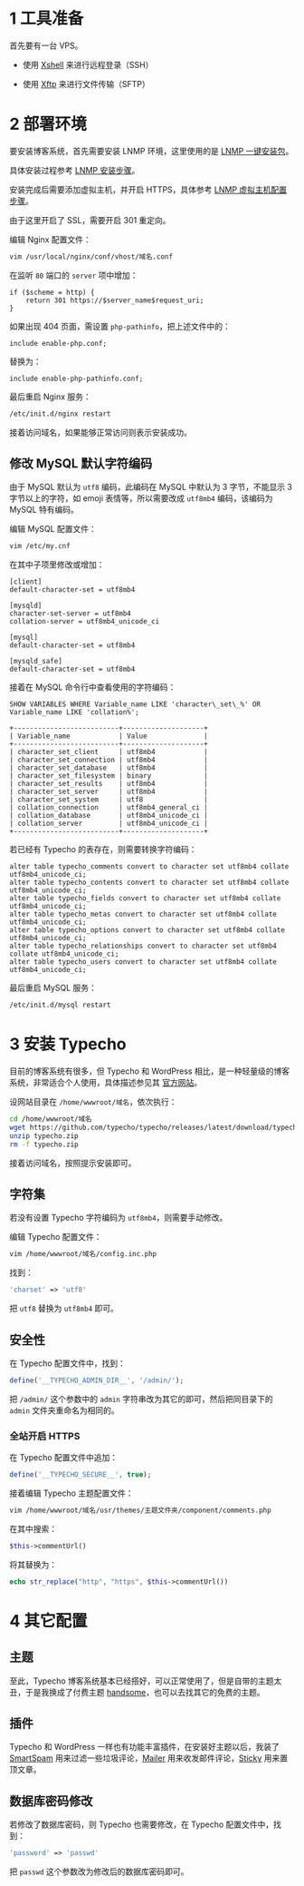 # 1 工具准备

首先要有一台 VPS。

- 使用 [Xshell](https://www.netsarang.com/download/) 来进行远程登录（SSH）

- 使用 [Xftp](https://www.netsarang.com/download/) 来进行文件传输（SFTP）

# 2 部署环境

要安装博客系统，首先需要安装 LNMP 环境，这里使用的是 [LNMP 一键安装包](https://lnmp.org/)。

具体安装过程参考 [LNMP 安装步骤](https://lnmp.org/install.html)。

安装完成后需要添加虚拟主机，并开启 HTTPS，具体参考 [LNMP 虚拟主机配置步骤](https://lnmp.org/faq/lnmp-vhost-add-howto.html)。

由于这里开启了 SSL，需要开启 301 重定向。

编辑 Nginx 配置文件：

```bash
vim /usr/local/nginx/conf/vhost/域名.conf
```

在监听 `80` 端口的 `server` 项中增加：

```
if ($scheme = http) {
    return 301 https://$server_name$request_uri;
}
```

如果出现 404 页面，需设置 `php-pathinfo`，把上述文件中的：

```
include enable-php.conf;
```

替换为：

```
include enable-php-pathinfo.conf;
```

最后重启 Nginx 服务：

```bash
/etc/init.d/nginx restart
```

接着访问域名，如果能够正常访问则表示安装成功。

## 修改 MySQL 默认字符编码

由于 MySQL 默认为 `utf8` 编码，此编码在 MySQL 中默认为 3 字节，不能显示 3 字节以上的字符，如 emoji 表情等，所以需要改成 `utf8mb4` 编码，该编码为 MySQL 特有编码。

编辑 MySQL 配置文件：

```bash
vim /etc/my.cnf
```

在其中子项里修改或增加：

```
[client]
default-character-set = utf8mb4

[mysqld]
character-set-server = utf8mb4
collation-server = utf8mb4_unicode_ci

[mysql]
default-character-set = utf8mb4

[mysqld_safe]
default-character-set = utf8mb4
```

接着在 MySQL 命令行中查看使用的字符编码：

```mysql
SHOW VARIABLES WHERE Variable_name LIKE 'character\_set\_%' OR Variable_name LIKE 'collation%';

+--------------------------+--------------------+
| Variable_name            | Value              |
+--------------------------+--------------------+
| character_set_client     | utf8mb4            |
| character_set_connection | utf8mb4            |
| character_set_database   | utf8mb4            |
| character_set_filesystem | binary             |
| character_set_results    | utf8mb4            |
| character_set_server     | utf8mb4            |
| character_set_system     | utf8               |
| collation_connection     | utf8mb4_general_ci |
| collation_database       | utf8mb4_unicode_ci |
| collation_server         | utf8mb4_unicode_ci |
+--------------------------+--------------------+
```

若已经有 Typecho 的表存在，则需要转换字符编码：

```mysql
alter table typecho_comments convert to character set utf8mb4 collate utf8mb4_unicode_ci;
alter table typecho_contents convert to character set utf8mb4 collate utf8mb4_unicode_ci;
alter table typecho_fields convert to character set utf8mb4 collate utf8mb4_unicode_ci;
alter table typecho_metas convert to character set utf8mb4 collate utf8mb4_unicode_ci;
alter table typecho_options convert to character set utf8mb4 collate utf8mb4_unicode_ci;
alter table typecho_relationships convert to character set utf8mb4 collate utf8mb4_unicode_ci;
alter table typecho_users convert to character set utf8mb4 collate utf8mb4_unicode_ci;
```

最后重启 MySQL 服务：

```bash
/etc/init.d/mysql restart
```

# 3 安装 Typecho

目前的博客系统有很多，但 Typecho 和 WordPress 相比，是一种轻量级的博客系统，非常适合个人使用，具体描述参见其 [官方网站](https://typecho.org/)。

设网站目录在 `/home/wwwroot/域名`，依次执行：

```bash
cd /home/wwwroot/域名
wget https://github.com/typecho/typecho/releases/latest/download/typecho.zip
unzip typecho.zip
rm -f typecho.zip
```

接着访问域名，按照提示安装即可。

## 字符集

若没有设置 Typecho 字符编码为 `utf8mb4`，则需要手动修改。

编辑 Typecho 配置文件：

```bash
vim /home/wwwroot/域名/config.inc.php
```

找到：

```php
'charset' => 'utf8'
```

把 `utf8` 替换为 `utf8mb4` 即可。

## 安全性

在 Typecho 配置文件中，找到：

```php
define('__TYPECHO_ADMIN_DIR__', '/admin/');
```

把 `/admin/` 这个参数中的 `admin` 字符串改为其它的即可，然后把同目录下的 `admin` 文件夹重命名为相同的。

### 全站开启 HTTPS

在 Typecho 配置文件中追加：

```php
define('__TYPECHO_SECURE__', true);
```

接着编辑 Typecho 主题配置文件：

```bash
vim /home/wwwroot/域名/usr/themes/主题文件夹/component/comments.php
```

在其中搜索：

```php
$this->commentUrl()
```

将其替换为：

```php
echo str_replace("http", "https", $this->commentUrl())
```

# 4 其它配置

## 主题

至此，Typecho 博客系统基本已经搭好，可以正常使用了，但是自带的主题太丑，于是我换成了付费主题 [handsome](https://www.ihewro.com/archives/489/)，也可以去找其它的免费的主题。

## 插件

Typecho 和 WordPress 一样也有功能丰富插件，在安装好主题以后，我装了 [SmartSpam](http://www.yovisun.com/archive/typecho-plugin-smartspam.html) 用来过滤一些垃圾评论，[Mailer](https://github.com/AlanDecode/Typecho-Plugin-Mailer) 用来收发邮件评论，[Sticky](https://github.com/typecho-fans/plugins/releases/download/plugins-S_to_Z/Sticky.zip) 用来置顶文章。

## 数据库密码修改

若修改了数据库密码，则 Typecho 也需要修改，在 Typecho 配置文件中，找到：

```php
'password' => 'passwd'
```

把 `passwd` 这个参数改为修改后的数据库密码即可。
